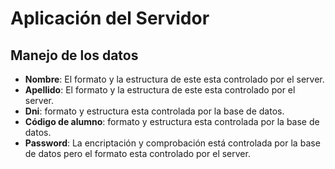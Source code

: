 # Aplicación del Servidor

## Manejo de los datos
* **Nombre**: El formato y la estructura de este esta controlado por el server.  
* **Apellido**: El formato y la estructura de este esta controlado por el server.  
* **Dni**: formato y estructura  esta controlada por la base de datos.  
* **Código de alumno**: formato y estructura  esta controlada por la base de datos.  
* **Password**: La encriptación y comprobación está controlada por la base de datos
pero el formato esta controlado por el server.  

